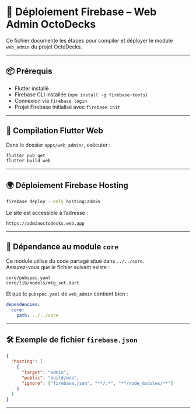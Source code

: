 
# 🚀 Déploiement Firebase – Web Admin OctoDecks

Ce fichier documente les étapes pour compiler et déployer le module `web_admin` du projet OctoDecks.

---

## 📦 Prérequis

- Flutter installé
- Firebase CLI installée (`npm install -g firebase-tools`)
- Connexion via `firebase login`
- Projet Firebase initialisé avec `firebase init`

---

## 🔨 Compilation Flutter Web

Dans le dossier `apps/web_admin/`, exécuter :

```bash
flutter pub get
flutter build web
```

---

## 🌍 Déploiement Firebase Hosting

```bash
firebase deploy --only hosting:admin
```

Le site est accessible à l’adresse :
```
https://adminoctodecks.web.app
```

---

## 📁 Dépendance au module `core`

Ce module utilise du code partagé situé dans `../../core`.  
Assurez-vous que le fichier suivant existe :

```text
core/pubspec.yaml
core/lib/models/mtg_set.dart
```

Et que le `pubspec.yaml` de `web_admin` contient bien :

```yaml
dependencies:
  core:
    path: ../../core
```

---

## 🛠️ Exemple de fichier `firebase.json`

```json
{
  "hosting": [
    {
      "target": "admin",
      "public": "build/web",
      "ignore": ["firebase.json", "**/.*", "**/node_modules/**"]
    }
  ]
}
```

---
